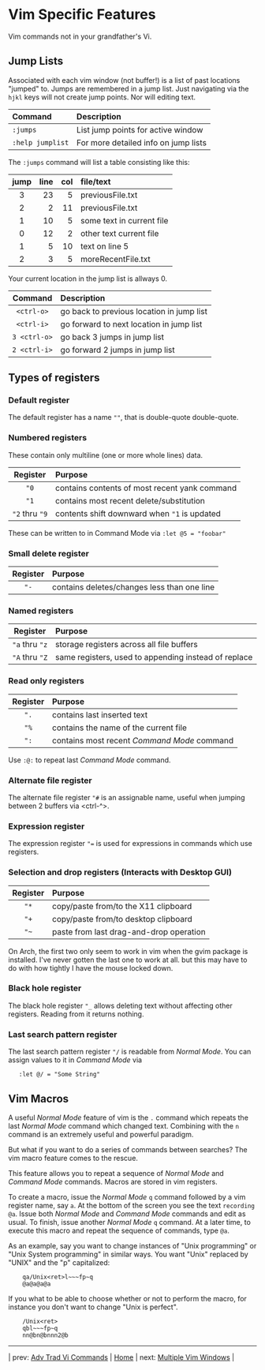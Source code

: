# Vim Specific Features

Vim commands not in your grandfather's Vi.

## Jump Lists

Associated with each vim window (not buffer!) is a list of
past locations "jumped" to.  Jumps are remembered in a jump
list.  Just navigating via the `hjkl` keys will not create
jump points.  Nor will editing text.

| Command          | Description                          |
|:---------------- |:------------------------------------ |
| `:jumps`         | List jump points for active window   |
| `:help jumplist` | For more detailed info on jump lists |

The `:jumps` command will list a table consisting like this:

| jump | line | col | file/text                 |
|:----:| ----:| ---:|:------------------------- |
|  3   | 23   | 5   | previousFile.txt          |
|  2   | 2    | 11  | previousFile.txt          |
|  1   | 10   | 5   | some text in current file |
|  0   | 12   | 2   | other text current file   |
|  1   | 5    | 10  | text on line 5            |
|  2   | 3    | 5   | moreRecentFile.txt        |

Your current location in the jump list is allways 0.

| Command      | Description                                 |
|:------------:|:------------------------------------------- |
| `<ctrl-o>`   | go back to previous location in jump list   |
| `<ctrl-i>`   | go forward to next location in jump list    |
| `3 <ctrl-o>` | go back 3 jumps in jump list                |
| `2 <ctrl-i>` | go forward 2 jumps in jump list             |

## Types of registers

### Default register

The default register has a name `""`, that is double-quote double-quote.

### Numbered registers

These contain only multiline (one or more whole lines) data.

| Register       | Purpose                                        |
|:--------------:|:---------------------------------------------- |
| `"0`           | contains contents of most recent yank command  |
| `"1`           | contains most recent delete/substitution       |
| `"2` thru `"9` | contents shift downward when `"1` is updated   |

These can be written to in Command Mode via `:let @5 = "foobar"`

### Small delete register

| Register       | Purpose                                      |
|:--------------:|:-------------------------------------------- |
| `"-`           | contains deletes/changes less than one line  |

### Named registers

| Register       | Purpose                                               |
|:--------------:|:----------------------------------------------------- |
| `"a` thru `"z` | storage registers across all file buffers             |
| `"A` thru `"Z` | same registers, used to appending instead of replace  |

### Read only registers

| Register  | Purpose                                      |
|:---------:|:-------------------------------------------- |
| `".`      | contains last inserted text                  |
| `"%`      | contains the name of the current file        |
| `":`      | contains most recent *Command Mode* command  |

Use `:@:` to repeat last *Command Mode* command.

### Alternate file register

The alternate file register `"#` is an assignable name, useful when jumping
between 2 buffers via <ctrl-^>.

### Expression register

The expression register `"=` is used for expressions in commands
which use registers.

### Selection and drop registers (Interacts with Desktop GUI)

| Register  | Purpose                                  |
|:---------:|:---------------------------------------- |
| `"*`      | copy/paste from/to the X11 clipboard     |
| `"+`      | copy/paste from/to desktop clipboard     |
| `"~`      | paste from last drag-and-drop operation  |

On Arch, the first two only seem to work in vim when the gvim
package is installed.  I've never gotten the last one to work
at all. but this may have to do with how tightly I have the
mouse locked down.

### Black hole register

The black hole register `"_` allows deleting text without affecting
other registers.  Reading from it returns nothing.

### Last search pattern register

The last search pattern register `"/` is readable from *Normal Mode*.
You can assign values to it in *Command Mode* via

```
   :let @/ = "Some String"
```

## Vim Macros

A useful *Normal Mode* feature of vim is the `.` command which
repeats the last *Normal Mode* command which changed text.  Combining
with the `n` command is an extremely useful and powerful paradigm.

But what if you want to do a series of commands between searches?  The
vim macro feature comes to the rescue.

This feature allows you to repeat a sequence of *Normal Mode* and
*Command Mode* commands.  Macros are stored in vim registers.

To create a macro, issue the *Normal Mode* `q` command followed by a
vim register name, say `a`.  At the bottom of the screen you see the
text `recording @a`.  Issue both *Normal Mode* and *Command Mode*
commands and edit as usual.  To finish, issue another
*Normal Mode* `q` command.  At a later time, to execute this macro
and repeat the sequence of commands, type `@a`.

As an example, say you want to change instances of "Unix programming"
or "Unix System programming" in similar ways.  You want "Unix" replaced
by "UNIX" and the "p" capitalized:

```
    qa/Unix<ret>l~~~fp~q
    @a@a@a@a
```

If you what to be able to choose whether or not to perform
the macro, for instance you don't want to change "Unix is perfect".

```
    /Unix<ret>
    qbl~~~fp~q
    nn@bn@bnnn2@b
```

---

| prev: [Adv Trad Vi Commands][1] | [Home][2] | next: [Multiple Vim Windows][3] |

[1]: <advTradViCommands.md>
[2]: <README.md>
[3]: <multipleVimWindows.md>
